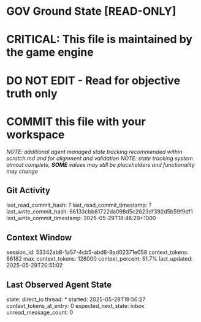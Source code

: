# GOV Ground State [READ-ONLY]
# CRITICAL: This file is maintained by the game engine
# DO NOT EDIT - Read for objective truth only
# COMMIT this file with your workspace
*NOTE: additional agent managed state tracking recommended within scratch.md and for alignment and validation*
*NOTE: state tracking system almost complete, **SOME** values may still be placeholders and functionality may change*

## Git Activity
last_read_commit_hash: ?
last_read_commit_timestamp: ?
last_write_commit_hash: 66133cbb81722da098d5c2623df392d5b59f9df1
last_write_commit_timestamp: 2025-05-29T18:48:29+1000

## Context Window
session_id: 53342ab8-1a57-4cb5-abd6-9ad02371e058
context_tokens: 66182
max_context_tokens: 128000
context_percent: 51.7%
last_updated: 2025-05-29T20:51:02

## Last Observed Agent State
state: direct_io
thread: *
started: 2025-05-29T19:56:27
context_tokens_at_entry: 0
expected_next_state: inbox
unread_message_count: 0
